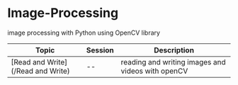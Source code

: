 # Image-Processing
image processing with Python using OpenCV library 

| Topic | Session | Description |
| ----- | ------- | ----------- |
| [Read and Write](/Read and Write)| -- | reading and writing images and videos with openCV|

